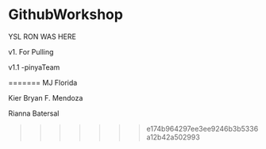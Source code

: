# GithubWorkshop

YSL RON WAS HERE

v1. For Pulling

v1.1 -pinyaTeam

     
=======
MJ Florida

Kier Bryan F. Mendoza

Rianna Batersal

>>>>>>> e174b964297ee3ee9246b3b5336a12b42a502993


